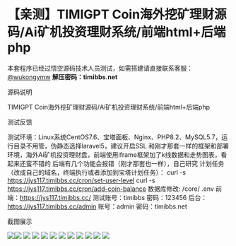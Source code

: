 # 【亲测】TIMIGPT Coin海外挖矿理财源码/Ai矿机投资理财系统/前端html+后端php

本套程序已经过悟空源码技术人员测试，如需搭建请直接联系客服：[@wukongymw](http://t.me/wukongymw)
**解压密码：timibbs.net**

源码说明

TIMIGPT Coin海外挖矿理财源码/Ai矿机投资理财系统/前端html+后端php

测试反馈

测试环境：Linux系统CentOS7.6、宝塔面板、Nginx、PHP8.2、MySQL5.7，运行目录不用管，伪静态选择laravel5，建议开启SSL
和刚才那套一样的框架和部署环境，海外Ai矿机投资理财盘，前端使用iframe框架加了k线数据和走势图表，看起来还蛮不错的
后端有几个功能会报错（刚才那套也一样），自己研究
计划任务（改成自己的域名，终端执行或者添加到宝塔计划任务）：
curl -s https://jys117.timibbs.cc/cron/set-user-level
curl -s https://jys117.timibbs.cc/cron/add-coin-balance
数据库修改: /core/ .env
前端：https://jys117.timibbs.cc/
测试账号：timibbs
密码：123456
后台：https://jys117.timibbs.cc/admin
账号：admin
密码：timibbs.net

截图展示

[![](https://wukongymw.com/wp-content/uploads/2024/10/3b2be465a96a525.png)](https://wukongymw.com/wp-content/uploads/2024/10/3b2be465a96a525.png)[![](https://wukongymw.com/wp-content/uploads/2024/10/fe230bc7bb29abb.png)](https://wukongymw.com/wp-content/uploads/2024/10/fe230bc7bb29abb.png)
[![](https://wukongymw.com/wp-content/uploads/2024/10/d6f7e7002c87cf0.png)](https://wukongymw.com/wp-content/uploads/2024/10/d6f7e7002c87cf0.png)
[![](https://wukongymw.com/wp-content/uploads/2024/10/21179072decc70c.png)](https://wukongymw.com/wp-content/uploads/2024/10/21179072decc70c.png)
[![](https://wukongymw.com/wp-content/uploads/2024/10/50aa16d06829f83.png)](https://wukongymw.com/wp-content/uploads/2024/10/50aa16d06829f83.png)
[![](https://wukongymw.com/wp-content/uploads/2024/10/60d24967ee311ff.png)](https://wukongymw.com/wp-content/uploads/2024/10/60d24967ee311ff.png)
[![](https://wukongymw.com/wp-content/uploads/2024/10/2e45c6e5a2f5832.png)](https://wukongymw.com/wp-content/uploads/2024/10/2e45c6e5a2f5832.png)
[![](https://wukongymw.com/wp-content/uploads/2024/10/54d0a5bce37ba80.png)](https://wukongymw.com/wp-content/uploads/2024/10/54d0a5bce37ba80.png)
[![](https://wukongymw.com/wp-content/uploads/2024/10/8bda0d2d555de93.png)](https://wukongymw.com/wp-content/uploads/2024/10/8bda0d2d555de93.png)
[![](https://wukongymw.com/wp-content/uploads/2024/10/8f7ef5fd04159ba.png)](https://wukongymw.com/wp-content/uploads/2024/10/8f7ef5fd04159ba.png)
[![](https://wukongymw.com/wp-content/uploads/2024/10/dc47769e599741c.png)](https://wukongymw.com/wp-content/uploads/2024/10/dc47769e599741c.png)
[![](https://wukongymw.com/wp-content/uploads/2024/10/786c2d4a1a01712.png)](https://wukongymw.com/wp-content/uploads/2024/10/786c2d4a1a01712.png)